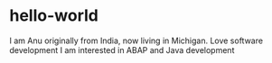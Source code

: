 # hello-world
I am Anu originally from India, now living in Michigan. Love software development
I am interested in ABAP and Java development
